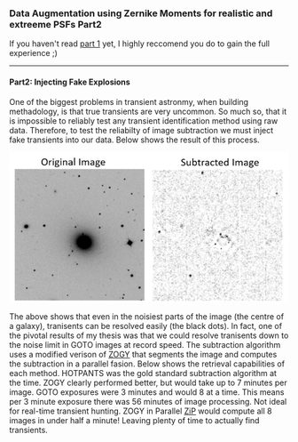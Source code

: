 ### Data Augmentation using Zernike Moments for realistic and extreeme PSFs Part2


If you haven't read [part 1](cat_port.md) yet, I highly reccomend you do to gain the full experience ;)

---

#### Part2: Injecting Fake Explosions

One of the biggest problems in transient astronmy, when building methadology, is that true transients are very uncommon. So much so, that it is impossible to reliably test any transient identification method using raw data. Therefore, to test the reliabilty of image subtraction we must inject fake transients into our data. Below shows the result of this process.

<img src="images/Galaxy_sub.PNG?raw=true"/>

The above shows that even in the noisiest parts of the image (the centre of a galaxy), tranisents can be resolved easily (the black dots). In fact, one of the pivotal results of my thesis was that we could resolve tranisents down to the noise limit in GOTO images at record speed. The subtraction algorithm uses a modified verison of [ZOGY](https://iopscience.iop.org/article/10.3847/0004-637X/830/1/27) that segments the image and computes the subtraction in a parallel fasion. Below shows the retrieval capabilities of each method. HOTPANTS was the gold standard subtraction algorithm at the time. ZOGY clearly performed better, but would take up to 7 minutes per image. GOTO exposures were 3 minutes and would 8 at a time. This means per 3 minute exposure there was 56 minutes of image processing. Not ideal for real-time transient hunting. ZOGY in Parallel [ZiP](https://github.com/GOTO-OBS/ZiP) would compute all 8 images in under half a minute! Leaving plenty of time to actually find transients. 

